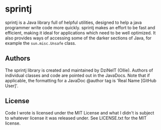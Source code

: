 # sprintj

sprintj is a Java library full of helpful utilities, designed to help a java programmer write code more quickly. sprintj makes an effort to be fast and efficient, making it ideal for applications which need to be well optimized. It also provides ways of accessing some of the darker sections of Java, for example the `sun.misc.Unsafe` class.

## Authors

The sprintj library is created and maintained by DziNeIT (Ollie). Authors of individual classes and code are pointed out in the JavaDocs. Note that if applicable, the formatting for a JavaDoc @author tag is 'Real Name [GitHub User]'.

## License

Code I wrote is licensed under the MIT License and what I didn't is subject to whatever license it was released under. See LICENSE.txt for the MIT license.